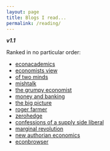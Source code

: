 ```yaml
---
layout: page
title: Blogs I read...
permalink: /reading/
---
```


**_v1.1_**

Ranked in no particular order:

- [econacademics](https://econacademics.org/)
- [economists view](http://economistsview.typepad.com/economistsview/)
- [of two minds](http://oftwominds.com/blog.html)
- [mishtalk](https://mishtalk.com/)
- [the grumpy economist](http://johnhcochrane.blogspot.com/)
- [money and banking](http://www.moneyandbanking.com/)
- [the big picture](http://ritholtz.com/)
- [roger farmer](http://www.rogerfarmer.com/rogerfarmerblog)
- [zerohedge](http://www.zerohedge.com/)
- [confessions of a supply side liberal](http://blog.supplysideliberal.com/)
- [marginal revolution](http://marginalrevolution.com/)
- [new authorian economics](http://newarthurianeconomics.blogspot.com/)
- [econbrowser](http://econbrowser.com/)

